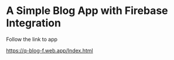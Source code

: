 # A Simple Blog App with Firebase Integration

Follow the link to app

https://q-blog-f.web.app/Index.html
